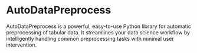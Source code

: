 # AutoDataPreprocess
AutoDataPreprocess is a powerful, easy-to-use Python library for automatic preprocessing of tabular data. It streamlines your data science workflow by intelligently handling common preprocessing tasks with minimal user intervention.
